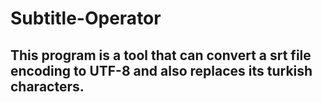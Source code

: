 # Subtitle-Operator

## This program is a tool that can convert a srt file encoding to UTF-8 and also replaces its turkish characters.
